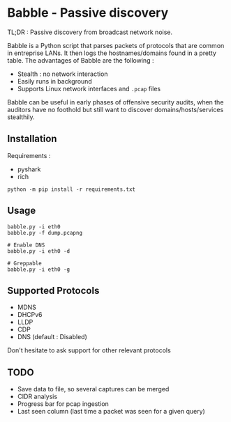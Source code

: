 # Babble - Passive discovery
TL;DR : Passive discovery from broadcast network noise.

Babble is a Python script that parses packets of protocols that are common in entreprise LANs. It then logs the hostnames/domains found in a pretty table.
The advantages of Babble are the following :
- Stealth : no network interaction
- Easily runs in background
- Supports Linux network interfaces and  `.pcap` files

Babble can be useful in early phases of offensive security audits, when the auditors have no foothold but still want to discover domains/hosts/services stealthily.

## Installation
Requirements :
- pyshark
- rich
```
python -m pip install -r requirements.txt 
```
## Usage
```
babble.py -i eth0
babble.py -f dump.pcapng

# Enable DNS
babble.py -i eth0 -d

# Greppable
babble.py -i eth0 -g
```

## Supported Protocols
- MDNS
- DHCPv6
- LLDP
- CDP
- DNS (default : Disabled)

Don't hesitate to ask support for other relevant protocols

## TODO
- Save data to file, so several captures can be merged
- CIDR analysis
- Progress bar for pcap ingestion
- Last seen column (last time a packet was seen for a given query)
